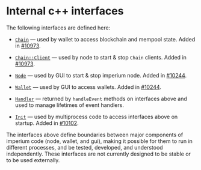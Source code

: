 # Internal c++ interfaces

The following interfaces are defined here:

* [`Chain`](chain.h) — used by wallet to access blockchain and mempool state. Added in [#10973](https://github.com/imperium/imperium/pull/10973).

* [`Chain::Client`](chain.h) — used by node to start & stop `Chain` clients. Added in [#10973](https://github.com/imperium/imperium/pull/10973).

* [`Node`](node.h) — used by GUI to start & stop imperium node. Added in [#10244](https://github.com/imperium/imperium/pull/10244).

* [`Wallet`](wallet.h) — used by GUI to access wallets. Added in [#10244](https://github.com/imperium/imperium/pull/10244).

* [`Handler`](handler.h) — returned by `handleEvent` methods on interfaces above and used to manage lifetimes of event handlers.

* [`Init`](init.h) — used by multiprocess code to access interfaces above on startup. Added in [#10102](https://github.com/imperium/imperium/pull/10102).

The interfaces above define boundaries between major components of imperium code (node, wallet, and gui), making it possible for them to run in different processes, and be tested, developed, and understood independently. These interfaces are not currently designed to be stable or to be used externally.
